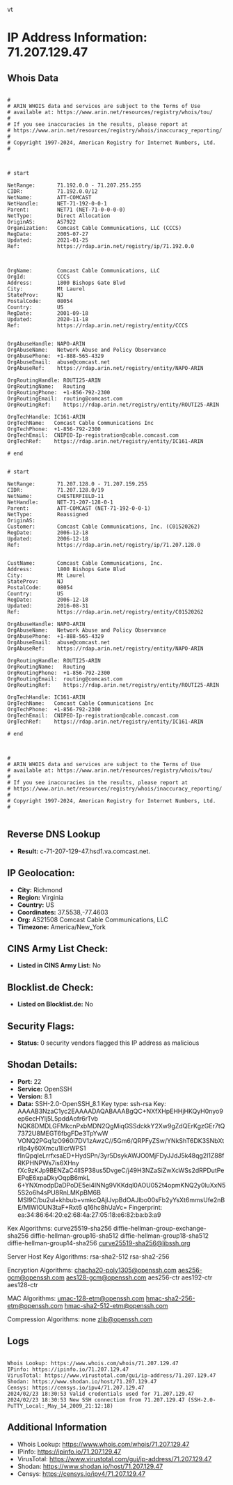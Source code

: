 vt
# IP Address Information: 71.207.129.47

## Whois Data
```

#
# ARIN WHOIS data and services are subject to the Terms of Use
# available at: https://www.arin.net/resources/registry/whois/tou/
#
# If you see inaccuracies in the results, please report at
# https://www.arin.net/resources/registry/whois/inaccuracy_reporting/
#
# Copyright 1997-2024, American Registry for Internet Numbers, Ltd.
#



# start

NetRange:       71.192.0.0 - 71.207.255.255
CIDR:           71.192.0.0/12
NetName:        ATT-COMCAST
NetHandle:      NET-71-192-0-0-1
Parent:         NET71 (NET-71-0-0-0-0)
NetType:        Direct Allocation
OriginAS:       AS7922
Organization:   Comcast Cable Communications, LLC (CCCS)
RegDate:        2005-07-27
Updated:        2021-01-25
Ref:            https://rdap.arin.net/registry/ip/71.192.0.0



OrgName:        Comcast Cable Communications, LLC
OrgId:          CCCS
Address:        1800 Bishops Gate Blvd
City:           Mt Laurel
StateProv:      NJ
PostalCode:     08054
Country:        US
RegDate:        2001-09-18
Updated:        2020-11-18
Ref:            https://rdap.arin.net/registry/entity/CCCS


OrgAbuseHandle: NAPO-ARIN
OrgAbuseName:   Network Abuse and Policy Observance
OrgAbusePhone:  +1-888-565-4329 
OrgAbuseEmail:  abuse@comcast.net
OrgAbuseRef:    https://rdap.arin.net/registry/entity/NAPO-ARIN

OrgRoutingHandle: ROUTI25-ARIN
OrgRoutingName:   Routing
OrgRoutingPhone:  +1-856-792-2300 
OrgRoutingEmail:  routing@comcast.com
OrgRoutingRef:    https://rdap.arin.net/registry/entity/ROUTI25-ARIN

OrgTechHandle: IC161-ARIN
OrgTechName:   Comcast Cable Communications Inc
OrgTechPhone:  +1-856-792-2300 
OrgTechEmail:  CNIPEO-Ip-registration@cable.comcast.com
OrgTechRef:    https://rdap.arin.net/registry/entity/IC161-ARIN

# end


# start

NetRange:       71.207.128.0 - 71.207.159.255
CIDR:           71.207.128.0/19
NetName:        CHESTERFIELD-11
NetHandle:      NET-71-207-128-0-1
Parent:         ATT-COMCAST (NET-71-192-0-0-1)
NetType:        Reassigned
OriginAS:       
Customer:       Comcast Cable Communications, Inc. (C01520262)
RegDate:        2006-12-18
Updated:        2006-12-18
Ref:            https://rdap.arin.net/registry/ip/71.207.128.0


CustName:       Comcast Cable Communications, Inc.
Address:        1800 Bishops Gate Blvd
City:           Mt Laurel
StateProv:      NJ
PostalCode:     08054
Country:        US
RegDate:        2006-12-18
Updated:        2016-08-31
Ref:            https://rdap.arin.net/registry/entity/C01520262

OrgAbuseHandle: NAPO-ARIN
OrgAbuseName:   Network Abuse and Policy Observance
OrgAbusePhone:  +1-888-565-4329 
OrgAbuseEmail:  abuse@comcast.net
OrgAbuseRef:    https://rdap.arin.net/registry/entity/NAPO-ARIN

OrgRoutingHandle: ROUTI25-ARIN
OrgRoutingName:   Routing
OrgRoutingPhone:  +1-856-792-2300 
OrgRoutingEmail:  routing@comcast.com
OrgRoutingRef:    https://rdap.arin.net/registry/entity/ROUTI25-ARIN

OrgTechHandle: IC161-ARIN
OrgTechName:   Comcast Cable Communications Inc
OrgTechPhone:  +1-856-792-2300 
OrgTechEmail:  CNIPEO-Ip-registration@cable.comcast.com
OrgTechRef:    https://rdap.arin.net/registry/entity/IC161-ARIN

# end



#
# ARIN WHOIS data and services are subject to the Terms of Use
# available at: https://www.arin.net/resources/registry/whois/tou/
#
# If you see inaccuracies in the results, please report at
# https://www.arin.net/resources/registry/whois/inaccuracy_reporting/
#
# Copyright 1997-2024, American Registry for Internet Numbers, Ltd.
#


```
## Reverse DNS Lookup
- **Result:** c-71-207-129-47.hsd1.va.comcast.net.

## IP Geolocation:
- **City:** Richmond
- **Region:** Virginia
- **Country:** US
- **Coordinates:** 37.5538,-77.4603
- **Org:** AS21508 Comcast Cable Communications, LLC
- **Timezone:** America/New_York

## CINS Army List Check:
- **Listed in CINS Army List:** 
No

## Blocklist.de Check:
- **Listed on Blocklist.de:** 
No

## Security Flags:
- **Status:** 0 security vendors flagged this IP address as malicious

## Shodan Details:
- **Port:** 22
- **Service:** OpenSSH
- **Version:** 8.1
- **Data:** SSH-2.0-OpenSSH_8.1
Key type: ssh-rsa
Key: AAAAB3NzaC1yc2EAAAADAQABAAABgQC+NXfXHpEHHjHKQyH0nyo9ep6ecHYlj5L5pddAofr6rTvb
NQK8DMDLGFMkcnPxbMDN2QgMiqGSSdckkY2Xw9gZdQErKgzGEr7tQ7372U8MEGT6fbgFDe3TpYwW
VONQ2PGq1zO960i7DV1zAwzC//5Gm6/QRPFyZSw/YNkShT6DK3SNbXtrIlp4y60Xmcu1lIcrWPS1
fInQpqIeLrrfxsaED+HydSPn/3yr5DsykAWJO0MjFDyJJdJ5k48qg2l1Z88fRKPHNPWs7is6XHny
fXc9zKJp9BENZaC4IlSP38us5DvgeC/j49H3NZaSiZwXcWSs2dRPDutPeEPqE6xpaDkyOqpB6mkL
6+YNXmodpDaDPoDE5ei4lNNg9VKKdql0AOU052t4opmKNQ2y0luXxN55S2o6h4sPU8RnLMKpBM6B
MSl9C/bu2ul+khbub+vmkcQAjlJvpBdOAJlbo00sFb2yYsXt6mmsUfe2nBE/MIWIOUN3taF+Rxt6
q16hc8hUaVc=
Fingerprint: ea:34:86:64:20:e2:68:4a:27:05:18:e6:82:ba:b3:a9

Kex Algorithms:
	curve25519-sha256
	diffie-hellman-group-exchange-sha256
	diffie-hellman-group16-sha512
	diffie-hellman-group18-sha512
	diffie-hellman-group14-sha256
	curve25519-sha256@libssh.org

Server Host Key Algorithms:
	rsa-sha2-512
	rsa-sha2-256

Encryption Algorithms:
	chacha20-poly1305@openssh.com
	aes256-gcm@openssh.com
	aes128-gcm@openssh.com
	aes256-ctr
	aes192-ctr
	aes128-ctr

MAC Algorithms:
	umac-128-etm@openssh.com
	hmac-sha2-256-etm@openssh.com
	hmac-sha2-512-etm@openssh.com

Compression Algorithms:
	none
	zlib@openssh.com


## Logs
```

Whois Lookup: https://www.whois.com/whois/71.207.129.47
IPinfo: https://ipinfo.io/71.207.129.47
VirusTotal: https://www.virustotal.com/gui/ip-address/71.207.129.47
Shodan: https://www.shodan.io/host/71.207.129.47
Censys: https://censys.io/ipv4/71.207.129.47
2024/02/23 18:30:53 Valid credentials used for 71.207.129.47
2024/02/23 18:30:53 New SSH connection from 71.207.129.47 (SSH-2.0-PuTTY_Local:_May_14_2009_21:12:18)

```
## Additional Information
- Whois Lookup: https://www.whois.com/whois/71.207.129.47
- IPinfo: https://ipinfo.io/71.207.129.47
- VirusTotal: https://www.virustotal.com/gui/ip-address/71.207.129.47
- Shodan: https://www.shodan.io/host/71.207.129.47
- Censys: https://censys.io/ipv4/71.207.129.47


